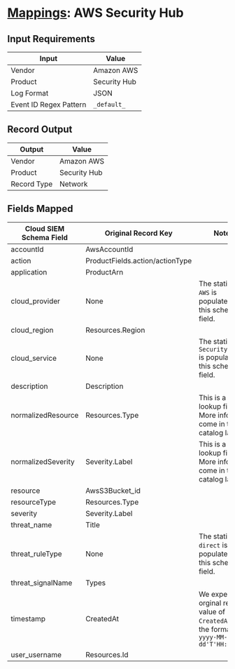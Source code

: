 # [Mappings](README.md): AWS Security Hub

## Input Requirements

|Input|Value|
|-----|-----|
|Vendor|Amazon AWS|
|Product|Security Hub|
|Log Format|JSON|
|Event ID Regex Pattern|`_default_`|

## Record Output

|Output|Value|
|------|-----|
|Vendor|Amazon AWS|
|Product|Security Hub|
|Record Type|Network|

## Fields Mapped

|Cloud SIEM Schema Field|Original Record Key|Notes|
|-----------------------|-------------------|-----|
|accountId|AwsAccountId||
|action|ProductFields.action/actionType||
|application|ProductArn||
|cloud_provider|None|The static text `AWS` is populated in this schema field.|
|cloud_region|Resources.Region||
|cloud_service|None|The static text `Security Hub` is populated in this schema field.|
|description|Description||
|normalizedResource|Resources.Type|This is a lookup field. More info to come in the catalog later...|
|normalizedSeverity|Severity.Label|This is a lookup field. More info to come in the catalog later...|
|resource|AwsS3Bucket_id||
|resourceType|Resources.Type||
|severity|Severity.Label||
|threat_name|Title||
|threat_ruleType|None|The static text `direct` is populated in this schema field.|
|threat_signalName|Types||
|timestamp|CreatedAt|We expect the orginal record value of `CreatedAt` is in the format `yyyy-MM-dd'T'HH:mm:ssZ`|
|user_username|Resources.Id||

